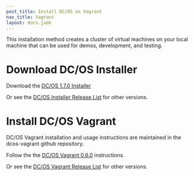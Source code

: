 ```yaml
---
post_title: Install DC/OS on Vagrant
nav_title: Vagrant
layout: docs.jade
---
```

This installation method creates a cluster of virtual machines on your local machine that can be used for demos, development, and testing.

# Download DC/OS Installer

Download the [DC/OS 1.7.0 Installer](https://downloads.dcos.io/dcos/EarlyAccess/dcos_generate_config.sh)

Or see the [DC/OS Installer Release List](/releases/) for other versions.

# Install DC/OS Vagrant

DC/OS Vagrant installation and usage instructions are maintained in the dcos-vagrant github repository.

Follow the the [DC/OS Vagrant 0.6.0](https://github.com/dcos/dcos-vagrant/tree/v0.6.0) instructions.

Or see the [DC/OS Vagrant Release List](https://github.com/mesosphere/dcos-vagrant/releases) for other versions.
